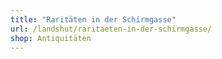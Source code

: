 ```yaml
---
title: "Raritäten in der Schirmgasse"
url: /landshut/raritaeten-in-der-schirmgasse/
shop: Antiquitäten
---
```

